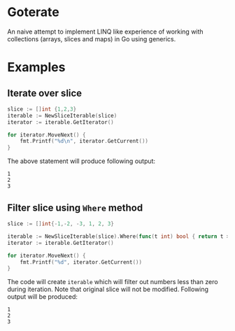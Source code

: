 # Goterate
An naive attempt to implement LINQ like experience of working with collections (arrays, slices and maps) in Go using generics.

# Examples

## Iterate over slice
```go
slice := []int {1,2,3}
iterable := NewSliceIterable(slice)
iterator := iterable.GetIterator()

for iterator.MoveNext() {
    fmt.Printf("%d\n", iterator.GetCurrent())
}
```

The above statement will produce following output:
```
1
2
3
``` 

## Filter slice using `Where` method
```go
slice := []int{-1,-2, -3, 1, 2, 3}

iterable := NewSliceIterable(slice).Where(func(t int) bool { return t > 0 })
iterator := iterable.GetIterator()

for iterator.MoveNext() {
    fmt.Printf("%d", iterator.GetCurrent())
}
```

The code will create `iterable` which will filter out numbers less than zero during iteration. Note that original slice will not be modified.
Following output will be produced:
```
1
2
3
```

